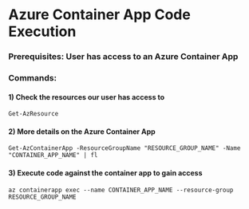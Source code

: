 # Azure Container App Code Execution

### Prerequisites: User has access to an Azure Container App

### Commands:

#### 1) Check the resources our user has access to

    Get-AzResource 

#### 2) More details on the Azure Container App

    Get-AzContainerApp -ResourceGroupName "RESOURCE_GROUP_NAME" -Name "CONTAINER_APP_NAME" | fl 

#### 3) Execute code against the container app to gain access

    az containerapp exec --name CONTAINER_APP_NAME --resource-group RESOURCE_GROUP_NAME 

